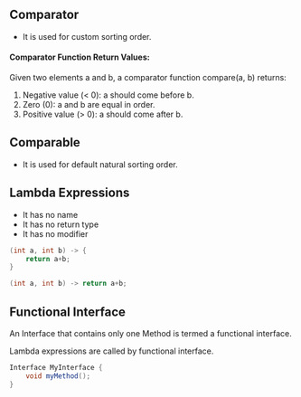 ## Comparator
- It is used for custom sorting order.

#### Comparator Function Return Values:
Given two elements a and b, a comparator function compare(a, b) returns:
1. Negative value (< 0): a should come before b.
2. Zero (0): a and b are equal in order.
3. Positive value (> 0): a should come after b.

## Comparable
- It is used for default natural sorting order.

## Lambda Expressions
- It has no name
- It has no return type
- It has no modifier
```java
(int a, int b) -> {
    return a+b;
}
```
```java
(int a, int b) -> return a+b;
```

## Functional Interface
An Interface that contains only one Method is termed a functional interface.

Lambda expressions are called by functional interface.
```java
Interface MyInterface {
    void myMethod(); 
}
```


